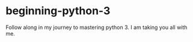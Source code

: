 # beginning-python-3
Follow along in my journey to mastering python 3.
I am taking you all with me.
